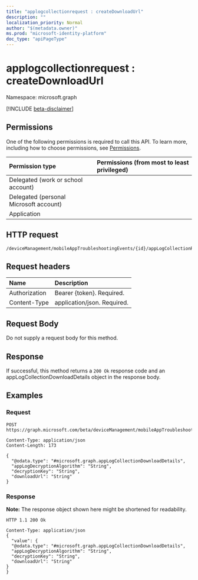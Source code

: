 ```yaml
---
title: "applogcollectionrequest : createDownloadUrl"
description: ""
localization_priority: Normal
author: "$(metadata.owner)"
ms.prod: "microsoft-identity-platform"
doc_type: "apiPageType"
---
```


# applogcollectionrequest : createDownloadUrl

Namespace: microsoft.graph

[!INCLUDE [beta-disclaimer](../../includes/beta-disclaimer.md)]

## Permissions

One of the following permissions is required to call this API. To learn more, including how to choose permissions, see [Permissions](/graph/permissions-reference).

| Permission type                        | Permissions (from most to least privileged) |
| :------------------------------------- | :------------------------------------------ |
| Delegated (work or school account)     |                                             |
| Delegated (personal Microsoft account) |                                             |
| Application                            |                                             |

## HTTP request

<!-- {
  "blockType": "ignored"
}
-->

```http
/deviceManagement/mobileAppTroubleshootingEvents/{id}/appLogCollectionRequests/{id}/createDownloadUrl

```

## Request headers

| Name          | Description                 |
| :------------ | :-------------------------- |
| Authorization | Bearer {token}. Required.   |
| Content-Type  | application/json. Required. |

## Request Body

<!-- Actions and Functions -->

<!-- CRUD Methods -->

Do not supply a request body for this method.

## Response

If successful, this method returns a `200 Ok` response code and an appLogCollectionDownloadDetails object in the response body.

## Examples

### Request

<!-- {
  "blockType": "request",
  "name": "applogcollectionrequest_createdownloadurl"
}
-->

```http
POST https://graph.microsoft.com/beta/deviceManagement/mobileAppTroubleshootingEvents/{id}/appLogCollectionRequests/{id}/createDownloadUrl

Content-Type: application/json
Content-Length: 173

{
  "@odata.type": "#microsoft.graph.appLogCollectionDownloadDetails",
  "appLogDecryptionAlgorithm": "String",
  "decryptionKey": "String",
  "downloadUrl": "String"
}

```

### Response

**Note:** The response object shown here might be shortened for readability.

<!-- {
  "blockType": "response",
  "truncated": true,
  "@odata.type": "microsoft.management.services.api.appLogCollectionDownloadDetails"
}
-->

```http
HTTP 1.1 200 Ok

Content-Type: application/json
{
  "value": {
  "@odata.type": "#microsoft.graph.appLogCollectionDownloadDetails",
  "appLogDecryptionAlgorithm": "String",
  "decryptionKey": "String",
  "downloadUrl": "String"
}
}

```